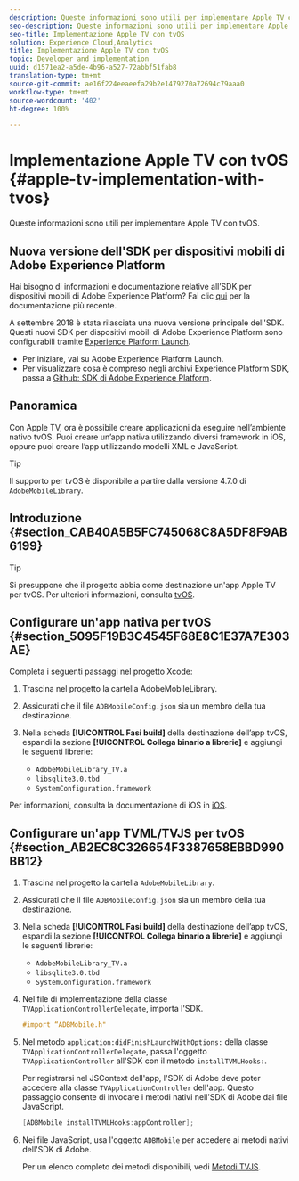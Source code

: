 ```yaml
---
description: Queste informazioni sono utili per implementare Apple TV con tvOS.
seo-description: Queste informazioni sono utili per implementare Apple TV con tvOS.
seo-title: Implementazione Apple TV con tvOS
solution: Experience Cloud,Analytics
title: Implementazione Apple TV con tvOS
topic: Developer and implementation
uuid: d1571ea2-a5de-4b96-a527-72abbf51fab8
translation-type: tm+mt
source-git-commit: ae16f224eeaeefa29b2e1479270a72694c79aaa0
workflow-type: tm+mt
source-wordcount: '402'
ht-degree: 100%

---
```



# Implementazione Apple TV con tvOS {#apple-tv-implementation-with-tvos}

Queste informazioni sono utili per implementare Apple TV con tvOS.

## Nuova versione dell&#39;SDK per dispositivi mobili di Adobe Experience Platform

Hai bisogno di informazioni e documentazione relative all’SDK per dispositivi mobili di Adobe Experience Platform? Fai clic [qui](https://aep-sdks.gitbook.io/docs/) per la documentazione più recente.

A settembre 2018 è stata rilasciata una nuova versione principale dell&#39;SDK. Questi nuovi SDK per dispositivi mobili di Adobe Experience Platform sono configurabili tramite [Experience Platform Launch](https://www.adobe.com/it/experience-platform/launch.html).

* Per iniziare, vai su Adobe Experience Platform Launch.
* Per visualizzare cosa è compreso negli archivi Experience Platform SDK, passa a [Github: SDK di Adobe Experience Platform](https://github.com/Adobe-Marketing-Cloud/acp-sdks).

## Panoramica

Con Apple TV, ora è possibile creare applicazioni da eseguire nell’ambiente nativo tvOS. Puoi creare un’app nativa utilizzando diversi framework in iOS, oppure puoi creare l’app utilizzando modelli XML e JavaScript.

>[!TIP]
>
>Il supporto per tvOS è disponibile a partire dalla versione 4.7.0 di `AdobeMobileLibrary`.

## Introduzione {#section_CAB40A5B5FC745068C8A5DF8F9AB6199}

>[!TIP]
>
>Si presuppone che il progetto abbia come destinazione un&#39;app Apple TV per tvOS. Per ulteriori informazioni, consulta [tvOS](https://developer.apple.com/tvos/documentation/).

## Configurare un&#39;app nativa per tvOS {#section_5095F19B3C4545F68E8C1E37A7E303AE}

Completa i seguenti passaggi nel progetto Xcode:

1. Trascina nel progetto la cartella AdobeMobileLibrary.
1. Assicurati che il file `ADBMobileConfig.json` sia un membro della tua destinazione.
1. Nella scheda **[!UICONTROL Fasi build]** della destinazione dell’app tvOS, espandi la sezione **[!UICONTROL Collega binario a librerie]** e aggiungi le seguenti librerie:

   * `AdobeMobileLibrary_TV.a`
   * `libsqlite3.0.tbd`
   * `SystemConfiguration.framework`

Per informazioni, consulta la documentazione di iOS in [iOS](https://developer.apple.com/ios/resources/).

## Configurare un&#39;app TVML/TVJS per tvOS {#section_AB2EC8C326654F3387658EBBD990BB12}

1. Trascina nel progetto la cartella `AdobeMobileLibrary`.
1. Assicurati che il file `ADBMobileConfig.json` sia un membro della tua destinazione.
1. Nella scheda **[!UICONTROL Fasi build]** della destinazione dell’app tvOS, espandi la sezione **[!UICONTROL Collega binario a librerie]** e aggiungi le seguenti librerie:

   * `AdobeMobileLibrary_TV.a`
   * `libsqlite3.0.tbd`
   * `SystemConfiguration.framework`

1. Nel file di implementazione della classe `TVApplicationControllerDelegate`, importa l&#39;SDK.

   ```objective-c
   #import “ADBMobile.h"
   ```

1. Nel metodo `application:didFinishLaunchWithOptions:` della classe `TVApplicationControllerDelegate`, passa l&#39;oggetto `TVApplicationController` all&#39;SDK con il metodo `installTVMLHooks:`.

   Per registrarsi nel JSContext dell&#39;app, l&#39;SDK di Adobe deve poter accedere alla classe `TVApplicationController` dell&#39;app. Questo passaggio consente di invocare i metodi nativi nell&#39;SDK di Adobe dai file JavaScript.

   ```objective-c
   [ADBMobile installTVMLHooks:appController];
   ```

1. Nei file JavaScript, usa l&#39;oggetto `ADBMobile` per accedere ai metodi nativi dell&#39;SDK di Adobe.

   Per un elenco completo dei metodi disponibili, vedi [Metodi TVJS](/help/ios/apple-tv-implementation-tvos/tvjs-methods.md).

